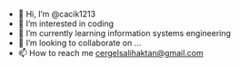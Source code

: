 - 👋 Hi, I’m @cacik1213
- 👀 I’m interested in coding
- 🌱 I’m currently learning information systems engineering
- 💞️ I’m looking to collaborate on ...
- 📫 How to reach me cergelsalihaktan@gmail.com

<!---
cacik1213/cacik1213 is a ✨ special ✨ repository because its `README.md` (this file) appears on your GitHub profile.
You can click the Preview link to take a look at your changes.
--->
